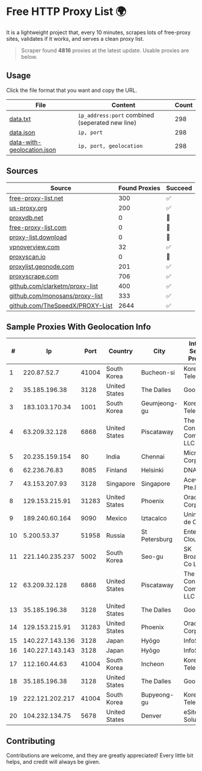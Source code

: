 
# Free HTTP Proxy List 🌍

It is a lightweight project that, every 10 minutes, scrapes lots of free-proxy sites, validates if it works, and serves a clean proxy list.


> Scraper found **4816** proxies at the latest update. Usable proxies are below.

## Usage

Click the file format that you want and copy the URL.


|File|Content|Count|
|----|-------|-----|
|[data.txt](https://raw.githubusercontent.com/themiralay/Proxy-List-World/master/data.txt)|`ip_address:port` combined (seperated new line)|298|
|[data.json](https://raw.githubusercontent.com/themiralay/Proxy-List-World/master/data.json)|`ip, port`|298|
|[data-with-geolocation.json](https://raw.githubusercontent.com/themiralay/Proxy-List-World/master/data-with-geolocation.json)|`ip, port, geolocation`|298|

## Sources

|Source|Found Proxies|Succeed|
|------|-------------|-------|
|[free-proxy-list.net](https://free-proxy-list.net)|300|✅|
|[us-proxy.org](https://www.us-proxy.org)|200|✅|
|[proxydb.net](http://proxydb.net)|0|🚫|
|[free-proxy-list.com](https://free-proxy-list.com/?page=&port=&type%5B%5D=http&type%5B%5D=https&up_time=0&search=Search)|0|🚫|
|[proxy-list.download](https://www.proxy-list.download/HTTP)|0|🚫|
|[vpnoverview.com](https://vpnoverview.com/privacy/anonymous-browsing/free-proxy-servers)|32|✅|
|[proxyscan.io](https://www.proxyscan.io)|0|🚫|
|[proxylist.geonode.com](https://proxylist.geonode.com/api/proxy-list?limit=300&page=1&sort_by=lastChecked&sort_type=desc&protocols=http,https)|201|✅|
|[proxyscrape.com](https://api.proxyscrape.com/v2/?request=displayproxies&protocol=http&timeout=10000&country=all&ssl=all&anonymity=all)|706|✅|
|[github.com/clarketm/proxy-list](https://raw.githubusercontent.com/clarketm/proxy-list/master/proxy-list-raw.txt)|400|✅|
|[github.com/monosans/proxy-list](https://raw.githubusercontent.com/monosans/proxy-list/main/proxies/http.txt)|333|✅|
|[github.com/TheSpeedX/PROXY-List](https://raw.githubusercontent.com/TheSpeedX/PROXY-List/master/http.txt)|2644|✅|


## Sample Proxies With Geolocation Info

|#|Ip|Port|Country|City|Internet Service Provider|
|-|--|----|-------|----|-------------------------|
|1|220.87.52.7|41004|South Korea|Bucheon-si|Korea Telecom|
|2|35.185.196.38|3128|United States|The Dalles|Google LLC|
|3|183.103.170.34|1001|South Korea|Geumjeong-gu|Korea Telecom|
|4|63.209.32.128|6868|United States|Piscataway|The Constant Company, LLC|
|5|20.235.159.154|80|India|Chennai|Microsoft Corporation|
|6|62.236.76.83|8085|Finland|Helsinki|DNA Oyj|
|7|43.153.207.93|3128|Singapore|Singapore|Aceville Pte.ltd|
|8|129.153.215.91|31283|United States|Phoenix|Oracle Corporation|
|9|189.240.60.164|9090|Mexico|Iztacalco|Uninet S.A. de C.V.|
|10|5.200.53.37|51958|Russia|St Petersburg|Enterprise Cloud Ltd.|
|11|221.140.235.237|5002|South Korea|Seo-gu|SK Broadband Co Ltd|
|12|63.209.32.128|6868|United States|Piscataway|The Constant Company, LLC|
|13|35.185.196.38|3128|United States|The Dalles|Google LLC|
|14|129.153.215.91|31283|United States|Phoenix|Oracle Corporation|
|15|140.227.143.136|3128|Japan|Hyōgo|InfoSphere|
|16|140.227.143.143|3128|Japan|Hyōgo|InfoSphere|
|17|112.160.44.63|41004|South Korea|Incheon|Korea Telecom|
|18|35.185.196.38|3128|United States|The Dalles|Google LLC|
|19|222.121.202.217|41004|South Korea|Bupyeong-gu|Korea Telecom|
|20|104.232.134.75|5678|United States|Denver|eSited Solutions|



## Contributing

Contributions are welcome, and they are greatly appreciated! Every
little bit helps, and credit will always be given.

